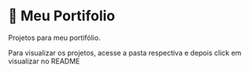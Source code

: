  <h1>📁 Meu Portifolio</h1> 
 Projetos para meu portifólio.
 <p>Para visualizar os projetos, acesse a pasta respectiva e depois click em visualizar no README</p>

